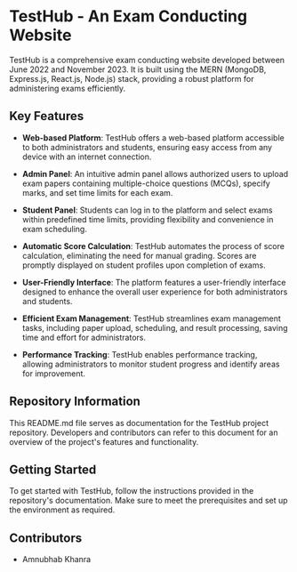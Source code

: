 # TestHub - An Exam Conducting Website

TestHub is a comprehensive exam conducting website developed between June 2022 and November 2023. It is built using the MERN (MongoDB, Express.js, React.js, Node.js) stack, providing a robust platform for administering exams efficiently.

## Key Features

- **Web-based Platform**: TestHub offers a web-based platform accessible to both administrators and students, ensuring easy access from any device with an internet connection.

- **Admin Panel**: An intuitive admin panel allows authorized users to upload exam papers containing multiple-choice questions (MCQs), specify marks, and set time limits for each exam.

- **Student Panel**: Students can log in to the platform and select exams within predefined time limits, providing flexibility and convenience in exam scheduling.

- **Automatic Score Calculation**: TestHub automates the process of score calculation, eliminating the need for manual grading. Scores are promptly displayed on student profiles upon completion of exams.

- **User-Friendly Interface**: The platform features a user-friendly interface designed to enhance the overall user experience for both administrators and students.

- **Efficient Exam Management**: TestHub streamlines exam management tasks, including paper upload, scheduling, and result processing, saving time and effort for administrators.

- **Performance Tracking**: TestHub enables performance tracking, allowing administrators to monitor student progress and identify areas for improvement.

## Repository Information

This README.md file serves as documentation for the TestHub project repository. Developers and contributors can refer to this document for an overview of the project's features and functionality.

## Getting Started

To get started with TestHub, follow the instructions provided in the repository's documentation. Make sure to meet the prerequisites and set up the environment as required.


## Contributors

- Amnubhab Khanra
